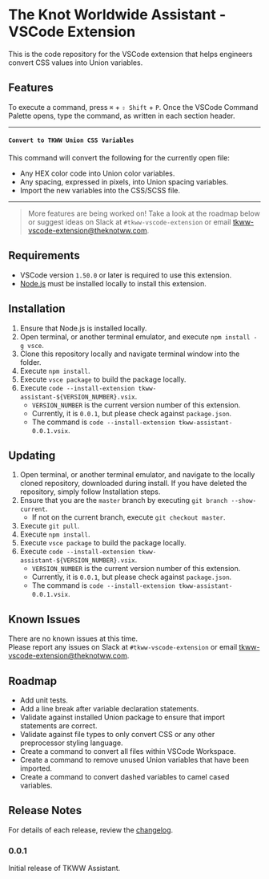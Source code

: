 # The Knot Worldwide Assistant - VSCode Extension

This is the code repository for the VSCode extension that helps engineers convert CSS values into Union variables.

## Features
To execute a command, press `⌘` + `⇧ Shift` + `P`. Once the VSCode Command Palette opens, type the command, as written in each section header.

---
#### `Convert to TKWW Union CSS Variables`
This command will convert the following for the currently open file:
* Any HEX color code into Union color variables.
* Any spacing, expressed in pixels, into Union spacing variables.
* Import the new variables into the CSS/SCSS file.
---

> More features are being worked on! Take a look at the roadmap below or suggest ideas on Slack at `#tkww-vscode-extension` or email tkww-vscode-extension@theknotww.com.

## Requirements
* VSCode version `1.50.0` or later is required to use this extension.
* [Node.js](https://nodejs.org/en/) must be installed locally to install this extension.

## Installation
1. Ensure that Node.js is installed locally.
2. Open terminal, or another terminal emulator, and execute `npm install -g vsce`.
3. Clone this repository locally and navigate terminal window into the folder.
4. Execute `npm install`.
5. Execute `vsce package` to build the package locally.
6. Execute `code --install-extension tkww-assistant-${VERSION_NUMBER}.vsix`.
   * `VERSION_NUMBER` is the current version number of this extension.
   * Currently, it is `0.0.1`, but please check against `package.json`.
   * The command is `code --install-extension tkww-assistant-0.0.1.vsix`.

## Updating
1. Open terminal, or another terminal emulator, and navigate to the locally cloned repository, downloaded during install. If you have deleted the repository, simply follow Installation steps.
2. Ensure that you are the `master` branch by executing `git branch --show-current`.
   * If not on the current branch, execute `git checkout master`.
3. Execute `git pull`.
4. Execute `npm install`.
5. Execute `vsce package` to build the package locally.
6. Execute `code --install-extension tkww-assistant-${VERSION_NUMBER}.vsix`.
   * `VERSION_NUMBER` is the current version number of this extension.
   * Currently, it is `0.0.1`, but please check against `package.json`.
   * The command is `code --install-extension tkww-assistant-0.0.1.vsix`.

## Known Issues
There are no known issues at this time. \
Please report any issues on Slack at `#tkww-vscode-extension` or email tkww-vscode-extension@theknotww.com.

## Roadmap
* Add unit tests.
* Add a line break after variable declaration statements.
* Validate against installed Union package to ensure that import statements are correct.
* Validate against file types to only convert CSS or any other preprocessor styling language.
* Create a command to convert all files within VSCode Workspace.
* Create a command to remove unused Union variables that have been imported.
* Create a command to convert dashed variables to camel cased variables.

## Release Notes
For details of each release, review the [changelog](CHANGELOG.md).

### 0.0.1
Initial release of TKWW Assistant.
